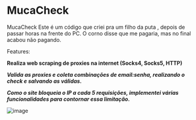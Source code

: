 # MucaCheck
MucaCheck
Este é um código que criei pra um filho da puta , depois de passar horas na frente do PC. O corno disse que me pagaria, mas no final acabou não pagando.

Features:

**Realiza web scraping de proxies na internet (Socks4, Socks5, HTTP)**

***Valida as proxies e coleta combinações de email:senha, realizando o check e salvando as válidas.***

***Como o site bloqueia o IP a cada 5 requisições, implementei várias funcionalidades para contornar essa limitação.***


![image](https://github.com/user-attachments/assets/24f321bf-5c1b-40d6-a6c5-384a2a95b5bf)
